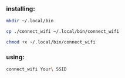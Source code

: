 ### installing:
```bash
mkdir ~/.local/bin
```
```bash
cp ./connect_wifi ~/.local/bin/connect_wifi
```
```bash
chmod +x ~/.local/bin/connect_wifi
```
### using:
```bash
connect_wifi Your\ SSID
```
